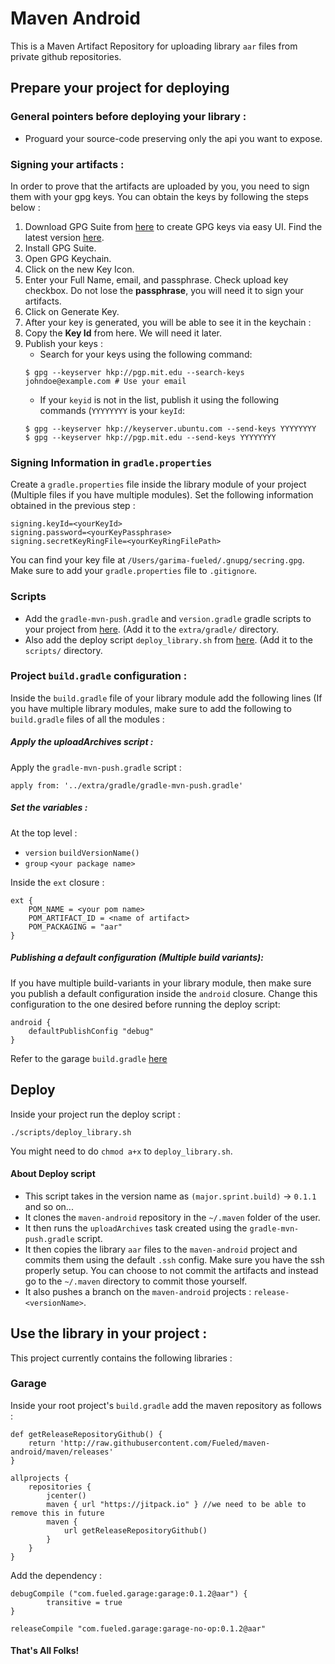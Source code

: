 # Maven Android
This is a Maven Artifact Repository for uploading library `aar` files from private github repositories.

## Prepare your project for deploying

### General pointers before deploying your library : 
 - Proguard your source-code preserving only the api you want to expose.

### Signing your artifacts :
In order to prove that the artifacts are uploaded by you, you need to sign them with your gpg keys. You can obtain the keys by following the steps below :

1. Download GPG Suite from [here](https://releases.gpgtools.org/GPG_Suite-2016.10_v2.dmg) to create GPG keys via easy UI. Find the latest version [here](https://gpgtools.org/).
2. Install GPG Suite.
3. Open GPG Keychain.
4. Click on the new Key Icon.
5. Enter your Full Name, email, and passphrase. Check upload key checkbox. Do not lose the **passphrase**, you will need it to sign your artifacts.
6. Click on Generate Key.
7. After your key is generated, you will be able to see it in the keychain :
8. Copy the **Key Id** from here. We will need it later.
9. Publish your keys :
	- Search for your keys using the following command:
	```
	$ gpg --keyserver hkp://pgp.mit.edu --search-keys johndoe@example.com # Use your email
	```
	- If your `keyid` is not in the list, publish it using the following commands (`YYYYYYYY` is your `keyId`:
	```
	$ gpg --keyserver hkp://keyserver.ubuntu.com --send-keys YYYYYYYY
	$ gpg --keyserver hkp://pgp.mit.edu --send-keys YYYYYYYY
	```

### Signing Information in `gradle.properties`
Create a `gradle.properties` file inside the library module of your project (Multiple files if you have multiple modules). Set the following information obtained in the previous step :

```
signing.keyId=<yourKeyId>
signing.password=<yourKeyPassphrase>
signing.secretKeyRingFile=<yourKeyRingFilePath>
```
You can find your key file at `/Users/garima-fueled/.gnupg/secring.gpg`. Make sure to add your `gradle.properties` file to `.gitignore`.

### Scripts
 - Add the `gradle-mvn-push.gradle` and `version.gradle` gradle scripts to your project from [here](https://github.com/Fueled/garage-android/tree/master/extra/gradle). (Add it to the `extra/gradle/` directory. 
 - Also add the deploy script `deploy_library.sh` from [here](https://github.com/Fueled/garage-android/tree/master/scripts/). (Add it to the `scripts/` directory.

### Project `build.gradle` configuration : 

Inside the `build.gradle` file of your library module add the following lines (If you have multiple library modules, make sure to add the following to `build.gradle` files of all the modules :  

##### Apply the uploadArchives script :
Apply the `gradle-mvn-push.gradle` script : 

```
apply from: '../extra/gradle/gradle-mvn-push.gradle'
```

##### Set the variables :

At the top level : 

 - `version` `buildVersionName()`
 - `group` `<your package name>`

Inside the `ext` closure : 

```
ext {
	POM_NAME = <your pom name>
	POM_ARTIFACT_ID = <name of artifact>
	POM_PACKAGING = "aar"
}
```
##### Publishing a default configuration (Multiple build variants):

If you have multiple build-variants in your library module, then make sure you publish a default configuration inside the `android` closure. Change this configuration to the one desired  before running the deploy script:


```
android {
	defaultPublishConfig "debug"
}
```


Refer to the garage `build.gradle` [here](https://github.com/Fueled/garage-android/blob/master/garage/build.gradle)
 
 

## Deploy

Inside your project run the deploy script :
 
```
./scripts/deploy_library.sh
```
You might need to do `chmod a+x` to `deploy_library.sh`.

#### About Deploy script
 - This script takes in the version name as `(major.sprint.build)` -> `0.1.1` and so on...
 - It clones the `maven-android` repository in the `~/.maven` folder of the user.
 - It then runs the `uploadArchives` task created using the `gradle-mvn-push.gradle` script.
 - It then copies the library `aar` files to the `maven-android` project and commits them using the default `.ssh` config. Make sure you have the ssh properly setup. You can choose to not commit the artifacts and instead go to the `~/.maven` directory to commit those yourself.
 - It also pushes a branch on the `maven-android` projects : `release-<versionName>`.
 
 
## Use the library in your project :

This project currently contains the following libraries :

### Garage
Inside your root project's `build.gradle` add the maven repository as follows :

```
def getReleaseRepositoryGithub() {
    return 'http://raw.githubusercontent.com/Fueled/maven-android/maven/releases'
}

allprojects {
    repositories {
        jcenter()
        maven { url "https://jitpack.io" } //we need to be able to remove this in future
        maven {
            url getReleaseRepositoryGithub()
        }
    }
}

```

Add the dependency : 

```
debugCompile ("com.fueled.garage:garage:0.1.2@aar") {
    	transitive = true
}
```

```
releaseCompile "com.fueled.garage:garage-no-op:0.1.2@aar"
```
 
#### That's All Folks!

